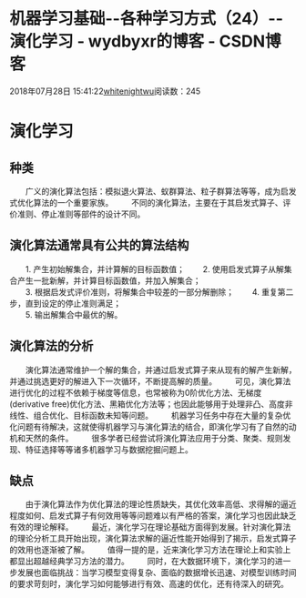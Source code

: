# 机器学习基础--各种学习方式（24）--演化学习 - wydbyxr的博客 - CSDN博客
2018年07月28日 15:41:22[whitenightwu](https://me.csdn.net/wydbyxr)阅读数：245
# 演化学习
## 种类
　　广义的演化算法包括：模拟退火算法、蚁群算法、粒子群算法等等，成为启发式优化算法的一个重要家族。 
　　不同的演化算法，主要在于其启发式算子、评价准则、停止准则等部件的设计不同。
## 演化算法通常具有公共的算法结构
　　1. 产生初始解集合，并计算解的目标函数值； 
　　2. 使用启发式算子从解集合产生一批新解，并计算目标函数值，并加入解集合；  
　　3. 根据启发式评价准则，将解集合中较差的一部分解删除； 
　　4. 重复第二步，直到设定的停止准则满足；  
　　5. 输出解集合中最优的解。    
## 演化算法的分析
　　演化算法通常维护一个解的集合，并通过启发式算子来从现有的解产生新解，并通过挑选更好的解进入下一次循环，不断提高解的质量。 
　　可见，演化算法进行优化的过程不依赖于梯度等信息，也常被称为0阶优化方法、无梯度(derivative free)优化方法、黑箱优化方法等；也因此能够用于处理非凸、高度非线性、组合优化、目标函数未知等问题。 
　　机器学习任务中存在大量的复杂优化问题有待解决，这就使得机器学习与演化算法的结合，即演化学习有了自然的动机和天然的条件。 
　　很多学者已经尝试将演化算法应用于分类、聚类、规则发现、特征选择等等诸多机器学习与数据挖掘问题上。
## 缺点
　　由于演化算法作为优化算法的理论性质缺失，其优化效率高低、求得解的逼近程度如何、启发式算子有何效用等等问题难以有严格的答案，演化学习也因此缺乏有效的理论解释。 
　　最近，演化学习在理论基础方面得到发展。针对演化算法的理论分析工具开始出现，演化算法求解的逼近性能开始得到了揭示，启发式算子的效用也逐渐被了解。 
　　值得一提的是，近来演化学习方法在理论上和实验上都显出超越经典学习方法的潜力。 
　　同时，在大数据环境下，演化学习的进一步发展也面临挑战：当学习模型变得复杂、面临的数据增长迅速、对模型训练时间的要求苛刻时，演化学习如何能够进行有效、高速的优化，还有待深入的研究。
